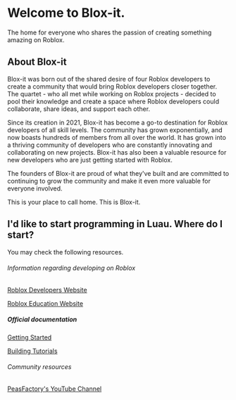 # Welcome to Blox-it.
The home for everyone who shares the passion of creating something amazing on Roblox.

## About Blox-it
Blox-it was born out of the shared desire of four Roblox developers to create a community that would bring Roblox developers closer together. The quartet - who all met while working on Roblox projects - decided to pool their knowledge and create a space where Roblox developers could collaborate, share ideas, and support each other.

Since its creation in 2021, Blox-it has become a go-to destination for Roblox developers of all skill levels. The community has grown exponentially, and now boasts hundreds of members from all over the world. It has grown into a thriving community of developers who are constantly innovating and collaborating on new projects. Blox-it has also been a valuable resource for new developers who are just getting started with Roblox.

The founders of Blox-it are proud of what they've built and are committed to continuing to grow the community and make it even more valuable for everyone involved.

This is your place to call home. This is Blox-it.

## I'd like to start programming in Luau. Where do I start?
You may check the following resources.

###### Information regarding developing on Roblox
[Roblox Developers Website](https://developer.roblox.com)

[Roblox Education Website](https://education.roblox.com)
##### Official documentation
[Getting Started](https://create.roblox.com/docs/getting-started)

[Building Tutorials](https://create.roblox.com/docs/tutorials)
###### Community resources
[PeasFactory's YouTube Channel](https://www.youtube.com/user/PeasFactory)
